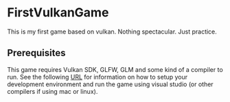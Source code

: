 # FirstVulkanGame
This is my first game based on vulkan. Nothing spectacular. Just practice.
## Prerequisites
This game requires Vulkan SDK, GLFW, GLM and some kind of a compiler to run. See the following [URL](https://vulkan-tutorial.com/Development_environment) for information on how to setup your development environment and run the game using visual studio (or other compilers if using mac or linux).
